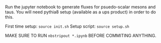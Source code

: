 Run the jupyter notebook to generate fluxes for psuedo-scalar mesons 
and taus. You will need pythia8 setup (available as a ups product) in
order to do this.

First time setup: `source init.sh`
Setup script: `source setup.sh`

MAKE SURE TO RUN `nbstripout *.ipynb` BEFORE COMMITING ANYTHING.
